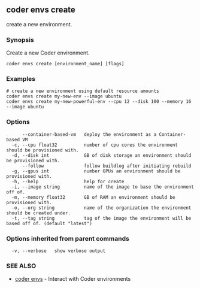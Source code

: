 ## coder envs create

create a new environment.

### Synopsis

Create a new Coder environment.

```
coder envs create [environment_name] [flags]
```

### Examples

```
# create a new environment using default resource amounts
coder envs create my-new-env --image ubuntu
coder envs create my-new-powerful-env --cpu 12 --disk 100 --memory 16 --image ubuntu
```

### Options

```
      --container-based-vm   deploy the environment as a Container-based VM
  -c, --cpu float32          number of cpu cores the environment should be provisioned with.
  -d, --disk int             GB of disk storage an environment should be provisioned with.
      --follow               follow buildlog after initiating rebuild
  -g, --gpus int             number GPUs an environment should be provisioned with.
  -h, --help                 help for create
  -i, --image string         name of the image to base the environment off of.
  -m, --memory float32       GB of RAM an environment should be provisioned with.
  -o, --org string           name of the organization the environment should be created under.
  -t, --tag string           tag of the image the environment will be based off of. (default "latest")
```

### Options inherited from parent commands

```
  -v, --verbose   show verbose output
```

### SEE ALSO

* [coder envs](coder_envs.md)	 - Interact with Coder environments

